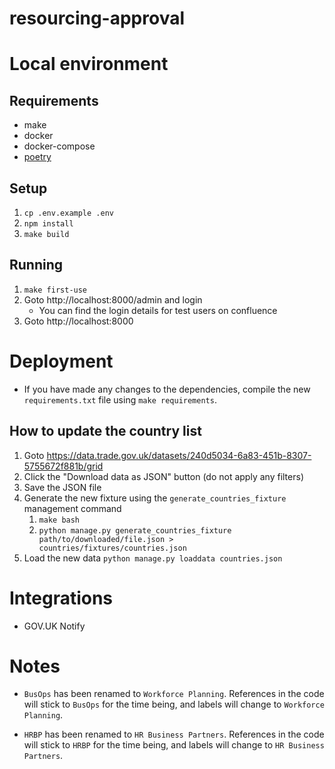 # resourcing-approval

# Local environment

## Requirements

- make
- docker
- docker-compose
- [poetry](https://python-poetry.org/docs/#installation)

## Setup

1. `cp .env.example .env`
2. `npm install`
3. `make build`

## Running

1. `make first-use`
2. Goto http://localhost:8000/admin and login
   - You can find the login details for test users on confluence
3. Goto http://localhost:8000

# Deployment

- If you have made any changes to the dependencies, compile the new `requirements.txt`
  file using `make requirements`.

## How to update the country list

1. Goto https://data.trade.gov.uk/datasets/240d5034-6a83-451b-8307-5755672f881b/grid
2. Click the "Download data as JSON" button (do not apply any filters)
3. Save the JSON file
4. Generate the new fixture using the `generate_countries_fixture` management command
   1. `make bash`
   2. `python manage.py generate_countries_fixture path/to/downloaded/file.json > countries/fixtures/countries.json`
5. Load the new data `python manage.py loaddata countries.json`

# Integrations

- GOV.UK Notify

# Notes

- `BusOps` has been renamed to `Workforce Planning`. References in the code will stick
  to `BusOps` for the time being, and labels will change to `Workforce Planning`.

- `HRBP` has been renamed to `HR Business Partners`. References in the code will stick
  to `HRBP` for the time being, and labels will change to `HR Business Partners`.
